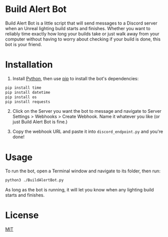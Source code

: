 # Build Alert Bot
 
Build Alert Bot is a little script that will send messages to a Discord server when an Unreal lighting build starts and finishes.
Whether you want to reliably time exactly how long your builds take or just walk away from your computer without having to worry about
checking if your build is done, this bot is your friend.
 
# Installation

1. Install [Python](https://www.python.org/downloads/), then use [pip](https://pip.pypa.io/en/stable/) to install the bot's dependencies:

```bash
pip install time
pip install datetime
pip install os
pip install requests
```
 
2. Click on the Server you want the bot to message and navigate to Server Settings > Webhooks > Create Webhook. Name it whatever you like (or just Build Alert Bot is fine.)

3. Copy the webhook URL and paste it into `discord_endpoint.py` and you're done!

# Usage

To run the bot, open a Terminal window and navigate to its folder, then run:
```bash
python3 ./BuildAlertBot.py
```

As long as the bot is running, it will let you know when any lighting build starts and finishes.

# License
[MIT](https://choosealicense.com/licenses/mit/)
